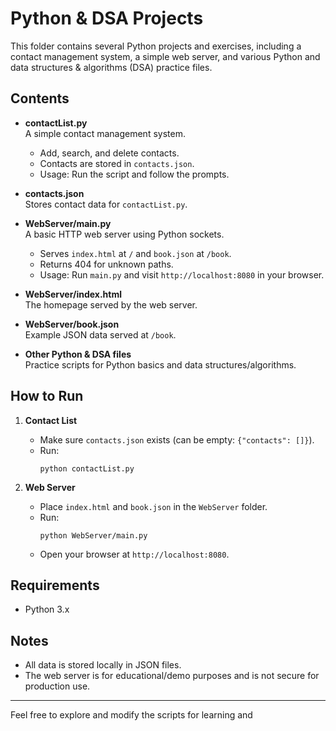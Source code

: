 # Python & DSA Projects

This folder contains several Python projects and exercises, including a contact management system, a simple web server, and various Python and data structures & algorithms (DSA) practice files.

## Contents

- **contactList.py**  
  A simple contact management system.  
  - Add, search, and delete contacts.
  - Contacts are stored in `contacts.json`.
  - Usage: Run the script and follow the prompts.

- **contacts.json**  
  Stores contact data for `contactList.py`.

- **WebServer/main.py**  
  A basic HTTP web server using Python sockets.  
  - Serves `index.html` at `/` and `book.json` at `/book`.
  - Returns 404 for unknown paths.
  - Usage: Run `main.py` and visit `http://localhost:8080` in your browser.

- **WebServer/index.html**  
  The homepage served by the web server.

- **WebServer/book.json**  
  Example JSON data served at `/book`.

- **Other Python & DSA files**  
  Practice scripts for Python basics and data structures/algorithms.

## How to Run

1. **Contact List**
   - Make sure `contacts.json` exists (can be empty: `{"contacts": []}`).
   - Run:  
     ```
     python contactList.py
     ```

2. **Web Server**
   - Place `index.html` and `book.json` in the `WebServer` folder.
   - Run:  
     ```
     python WebServer/main.py
     ```
   - Open your browser at `http://localhost:8080`.

## Requirements

- Python 3.x

## Notes

- All data is stored locally in JSON files.
- The web server is for educational/demo purposes and is not secure for production use.

---

Feel free to explore and modify the scripts for learning and
